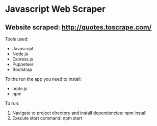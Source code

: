# Javascript Web Scraper
## Website scraped: http://quotes.toscrape.com/

Tools used:
- Javascript
- Node.js
- Express.js
- Puppeteer
- Bootstrap

To the run the app you need to install:
- node.js
- npm

To run:
1. Navigate to project directory and install dependencies:
   npm install
2. Execute start command:
   npm start
